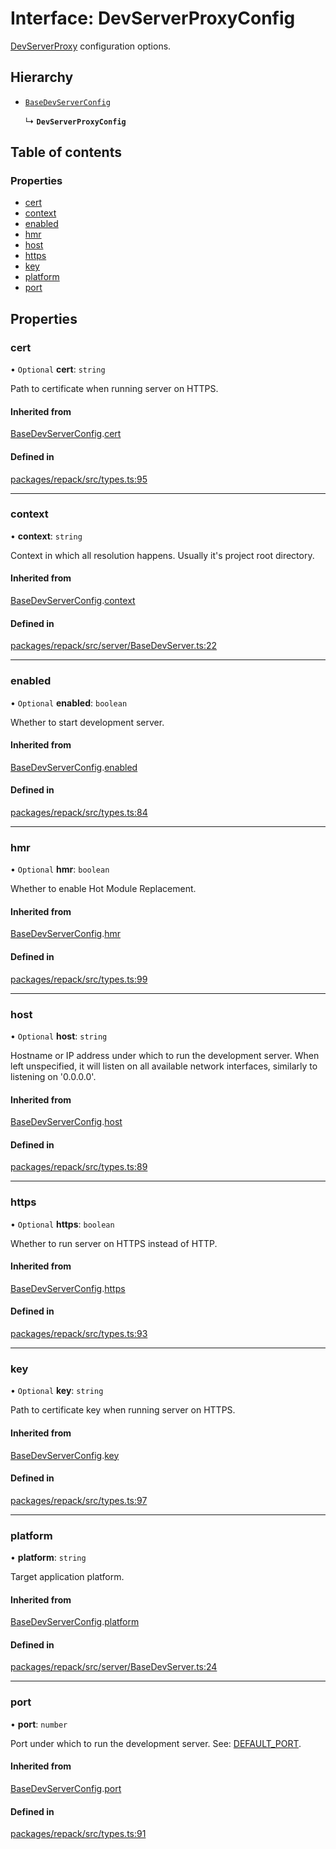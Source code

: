 # Interface: DevServerProxyConfig

[DevServerProxy](../classes/DevServerProxy.md) configuration options.

## Hierarchy

- [`BaseDevServerConfig`](BaseDevServerConfig.md)

  ↳ **`DevServerProxyConfig`**

## Table of contents

### Properties

- [cert](DevServerProxyConfig.md#cert)
- [context](DevServerProxyConfig.md#context)
- [enabled](DevServerProxyConfig.md#enabled)
- [hmr](DevServerProxyConfig.md#hmr)
- [host](DevServerProxyConfig.md#host)
- [https](DevServerProxyConfig.md#https)
- [key](DevServerProxyConfig.md#key)
- [platform](DevServerProxyConfig.md#platform)
- [port](DevServerProxyConfig.md#port)

## Properties

### cert

• `Optional` **cert**: `string`

Path to certificate when running server on HTTPS.

#### Inherited from

[BaseDevServerConfig](BaseDevServerConfig.md).[cert](BaseDevServerConfig.md#cert)

#### Defined in

[packages/repack/src/types.ts:95](https://github.com/callstack/repack/blob/a78f6b9/packages/repack/src/types.ts#L95)

___

### context

• **context**: `string`

Context in which all resolution happens. Usually it's project root directory.

#### Inherited from

[BaseDevServerConfig](BaseDevServerConfig.md).[context](BaseDevServerConfig.md#context)

#### Defined in

[packages/repack/src/server/BaseDevServer.ts:22](https://github.com/callstack/repack/blob/a78f6b9/packages/repack/src/server/BaseDevServer.ts#L22)

___

### enabled

• `Optional` **enabled**: `boolean`

Whether to start development server.

#### Inherited from

[BaseDevServerConfig](BaseDevServerConfig.md).[enabled](BaseDevServerConfig.md#enabled)

#### Defined in

[packages/repack/src/types.ts:84](https://github.com/callstack/repack/blob/a78f6b9/packages/repack/src/types.ts#L84)

___

### hmr

• `Optional` **hmr**: `boolean`

Whether to enable Hot Module Replacement.

#### Inherited from

[BaseDevServerConfig](BaseDevServerConfig.md).[hmr](BaseDevServerConfig.md#hmr)

#### Defined in

[packages/repack/src/types.ts:99](https://github.com/callstack/repack/blob/a78f6b9/packages/repack/src/types.ts#L99)

___

### host

• `Optional` **host**: `string`

Hostname or IP address under which to run the development server.
When left unspecified, it will listen on all available network interfaces, similarly to listening on '0.0.0.0'.

#### Inherited from

[BaseDevServerConfig](BaseDevServerConfig.md).[host](BaseDevServerConfig.md#host)

#### Defined in

[packages/repack/src/types.ts:89](https://github.com/callstack/repack/blob/a78f6b9/packages/repack/src/types.ts#L89)

___

### https

• `Optional` **https**: `boolean`

Whether to run server on HTTPS instead of HTTP.

#### Inherited from

[BaseDevServerConfig](BaseDevServerConfig.md).[https](BaseDevServerConfig.md#https)

#### Defined in

[packages/repack/src/types.ts:93](https://github.com/callstack/repack/blob/a78f6b9/packages/repack/src/types.ts#L93)

___

### key

• `Optional` **key**: `string`

Path to certificate key when running server on HTTPS.

#### Inherited from

[BaseDevServerConfig](BaseDevServerConfig.md).[key](BaseDevServerConfig.md#key)

#### Defined in

[packages/repack/src/types.ts:97](https://github.com/callstack/repack/blob/a78f6b9/packages/repack/src/types.ts#L97)

___

### platform

• **platform**: `string`

Target application platform.

#### Inherited from

[BaseDevServerConfig](BaseDevServerConfig.md).[platform](BaseDevServerConfig.md#platform)

#### Defined in

[packages/repack/src/server/BaseDevServer.ts:24](https://github.com/callstack/repack/blob/a78f6b9/packages/repack/src/server/BaseDevServer.ts#L24)

___

### port

• **port**: `number`

Port under which to run the development server. See: [DEFAULT_PORT](../variables/DEFAULT_PORT.md).

#### Inherited from

[BaseDevServerConfig](BaseDevServerConfig.md).[port](BaseDevServerConfig.md#port)

#### Defined in

[packages/repack/src/types.ts:91](https://github.com/callstack/repack/blob/a78f6b9/packages/repack/src/types.ts#L91)
